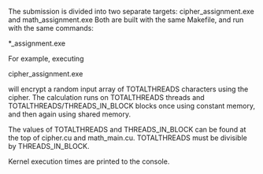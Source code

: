 The submission is divided into two separate targets:
cipher_assignment.exe and math_assignment.exe
Both are built with the same Makefile, and run with the same commands:

*_assignment.exe

For example, executing

cipher_assignment.exe 

will encrypt a random input array of TOTALTHREADS characters using the cipher. 
The calculation runs on TOTALTHREADS threads and TOTALTHREADS/THREADS_IN_BLOCK 
blocks once using constant memory, and then again using shared memory.

The values of TOTALTHREADS and THREADS_IN_BLOCK can be found at the top of
cipher.cu and math_main.cu. TOTALTHREADS must be divisible by THREADS_IN_BLOCK.

Kernel execution times are printed to the console.
